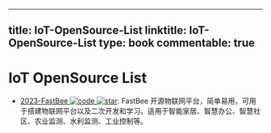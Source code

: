 
---
title: IoT-OpenSource-List
linktitle: IoT-OpenSource-List
type: book
commentable: true
---

# IoT OpenSource List

- [2023-FastBee ![code](https://ng-tech.icu/assets/code.svg) ![star](https://img.shields.io/github/stars/kerwincui/FastBee)](https://github.com/kerwincui/FastBee): FastBee 开源物联网平台，简单易用，可用于搭建物联网平台以及二次开发和学习。适用于智能家居、智慧办公、智慧社区、农业监测、水利监测、工业控制等。

    